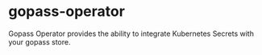 # gopass-operator
Gopass Operator provides the ability to integrate Kubernetes Secrets with your gopass store. 
